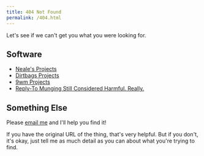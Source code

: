 ```yaml
---
title: 404 Not Found
permalink: /404.html
---
```


Let's see if we can't get you what you were looking for.

Software
--------

  * [Neale's Projects](https://github.com/nealey/)
  * [Dirtbags Projects](https://github.com/dirtbags/)
  * [9wm Projects](https://github.com/9wm/)
  * [Reply-To Munging Still Considered Harmful. Really.](papers/reply-to-still-harmful.html)

Something Else
------------

Please [email me](mailto:neale@woozle.org) and I'll help you find it!

If you have the original URL of the thing,
that's very helpful.
But if you don't, it's okay,
just tell me as much detail as you can about what you're trying to find.

